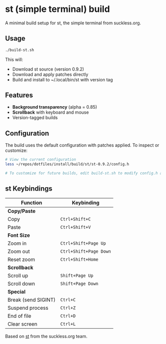 # st (simple terminal) build

A minimal build setup for st, the simple terminal from suckless.org.

## Usage

```bash
./build-st.sh
```

This will:
- Download st source (version 0.9.2)
- Download and apply patches directly
- Build and install to ~/.local/bin/st with version tag

## Features
- **Background transparency** (alpha = 0.85)
- **Scrollback** with keyboard and mouse
- Version-tagged builds

## Configuration
The build uses the default configuration with patches applied. To inspect or customize:

```bash
# View the current configuration
less ~/repos/dotfiles/install/build/st/st-0.9.2/config.h

# To customize for future builds, edit build-st.sh to modify config.h after patching
```

## st Keybindings

| Function | Keybinding |
|----------|------------|
| **Copy/Paste** |  |
| Copy | `Ctrl+Shift+C` |
| Paste | `Ctrl+Shift+V` |
| **Font Size** |  |
| Zoom in | `Ctrl+Shift+Page Up` |
| Zoom out | `Ctrl+Shift+Page Down` |
| Reset zoom | `Ctrl+Shift+Home` |
| **Scrollback** |  |
| Scroll up | `Shift+Page Up` |
| Scroll down | `Shift+Page Down` |
| **Special** |  |
| Break (send SIGINT) | `Ctrl+C` |
| Suspend process | `Ctrl+Z` |
| End of file | `Ctrl+D` |
| Clear screen | `Ctrl+L` |

Based on [st](https://st.suckless.org/) from the suckless.org team.
